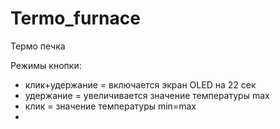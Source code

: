 # Termo_furnace
Термо печка

Режимы кнопки:
- клик+удержание = включается экран OLED на 22 сек
- удержание = увеличивается значение температуры max
- клик = значение температуры min=max
- 

